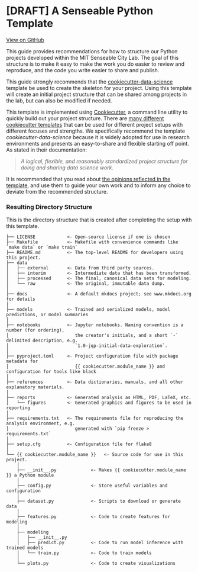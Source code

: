 # [DRAFT] A Senseable Python Template

[View on GitHub](https://github.com/daydemir/senseable-python-template)

This guide provides recommendations for how to structure our Python projects developed within the MIT Senseable City Lab. The goal of this structure is to make it easy to make the work you do easier to review and reproduce, and the code you write easier to share and publish.

This guide strongly recommends that the [cookiecutter-data-science](https://cookiecutter-data-science.drivendata.org) template be used to create the skeleton for your project. Using this template will create an initial project structure that can be shared among projects in the lab, but can also be modified if needed.

This template is implemented using [Cookiecutter](https://cookiecutter.readthedocs.io/en/stable/README.html), a command line utility to quickly build out your project structure. There are [many different cookiecutter templates](https://github.com/search?q=cookiecutter&amp%3Btype=Repositories&type=repositories&s=stars&o=desc) that can be used for different project setups with different focuses and strengths. We specifically recommend the template *cookiecutter-data-science* because it is widely adopted for use in research environments and presents an easy-to-share and flexible starting off point. As stated in their documentation:
> *A logical, flexible, and reasonably standardized project structure for doing and sharing data science work.*

It is recommended that you read about [the opinions reflected in the template](https://cookiecutter-data-science.drivendata.org/opinions/), and use them to guide your own work and to inform any choice to deviate from the recommended structure.

### Resulting Directory Structure
This is the directory structure that is created after completing the setup with this template.
```
├── LICENSE            <- Open-source license if one is chosen
├── Makefile           <- Makefile with convenience commands like `make data` or `make train`
├── README.md          <- The top-level README for developers using this project.
├── data
│   ├── external       <- Data from third party sources.
│   ├── interim        <- Intermediate data that has been transformed.
│   ├── processed      <- The final, canonical data sets for modeling.
│   └── raw            <- The original, immutable data dump.
│
├── docs               <- A default mkdocs project; see www.mkdocs.org for details
│
├── models             <- Trained and serialized models, model predictions, or model summaries
│
├── notebooks          <- Jupyter notebooks. Naming convention is a number (for ordering),
│                         the creator's initials, and a short `-` delimited description, e.g.
│                         `1.0-jqp-initial-data-exploration`.
│
├── pyproject.toml     <- Project configuration file with package metadata for 
│                         {{ cookiecutter.module_name }} and configuration for tools like black
│
├── references         <- Data dictionaries, manuals, and all other explanatory materials.
│
├── reports            <- Generated analysis as HTML, PDF, LaTeX, etc.
│   └── figures        <- Generated graphics and figures to be used in reporting
│
├── requirements.txt   <- The requirements file for reproducing the analysis environment, e.g.
│                         generated with `pip freeze > requirements.txt`
│
├── setup.cfg          <- Configuration file for flake8
│
└── {{ cookiecutter.module_name }}   <- Source code for use in this project.
    │
    ├── __init__.py             <- Makes {{ cookiecutter.module_name }} a Python module
    │
    ├── config.py               <- Store useful variables and configuration
    │
    ├── dataset.py              <- Scripts to download or generate data
    │
    ├── features.py             <- Code to create features for modeling
    │
    ├── modeling                
    │   ├── __init__.py 
    │   ├── predict.py          <- Code to run model inference with trained models          
    │   └── train.py            <- Code to train models
    │
    └── plots.py                <- Code to create visualizations   
```


